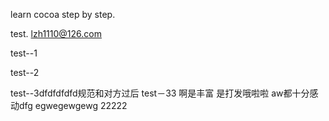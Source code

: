 learn cocoa step by step.

test.
lzh1110@126.com

test--1

test--2


test--3dfdfdfdfd规范和对方过后
test－33
啊是丰富
是打发哦啦啦
aw都十分感动dfg
egwegewgewg
22222
